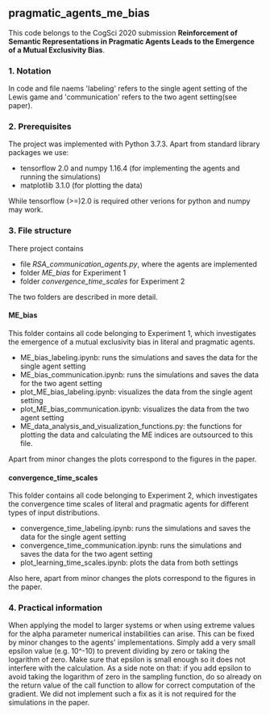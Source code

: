 ## pragmatic_agents_me_bias
This code belongs to the CogSci 2020 submission **Reinforcement of Semantic Representations in Pragmatic Agents Leads to the
Emergence of a Mutual Exclusivity Bias**.

### 1. Notation
In code and file naems 'labeling' refers to the single agent setting of the Lewis game and 'communication' refers to the two agent setting(see paper).

### 2. Prerequisites
The project was implemented with Python 3.7.3. Apart from standard library packages we use: 
* tensorflow 2.0 and numpy 1.16.4 (for implementing the agents and running the simulations)
* matplotlib 3.1.0 (for plotting the data)

While tensorflow (>=)2.0 is required other verions for python and numpy may work.  

### 3. File structure 
There project contains
* file *RSA_communication_agents.py*, where the agents are implemented
* folder *ME_bias* for Experiment 1
* folder *convergence_time_scales* for Experiment 2

The two folders are described in more detail. 

#### ME_bias
This folder contains all code belonging to Experiment 1, which investigates the emergence of a mutual exclusivity bias in literal and pragmatic agents.
* ME_bias_labeling.ipynb: runs the simulations and saves the data for the single agent setting
* ME_bias_communication.ipynb: runs the simulations and saves the data for the two agent setting
* plot_ME_bias_labeling.ipynb: visualizes the data from the single agent setting
* plot_ME_bias_communication.ipynb: visualizes the data from the two agent setting
* ME_data_analysis_and_visualization_functions.py: the functions for plotting the data and calculating the ME indices are outsourced to this file. 

Apart from minor changes the plots correspond to the figures in the paper. 

#### convergence_time_scales 
This folder contains all code belonging to Experiment 2, which investigates the convergence time scales of literal and pragmatic agents for different types of input distributions. 
* convergence_time_labeling.ipynb: runs the simulations and saves the data for the single agent setting
* convergence_time_communication.ipynb: runs the simulations and saves the data for the two agent setting
* plot_learning_time_scales.ipynb: plots the data from both settings 

Also here, apart from minor changes the plots correspond to the figures in the paper. 

### 4. Practical information  
When applying the model to larger systems or when using extreme values for the alpha parameter numerical instabilities can arise. This can be fixed by minor changes to the agents' implementations. Simply add a very small epsilon value (e.g. 10^-10) to prevent dividing by zero or taking the logarithm of zero. Make sure that epsilon is small enough so it does not interfere with the calculation. As a side note on that: if you add epsilon to avoid taking the logarithm of zero in the sampling function, do so already on the return value of the call function to allow for correct computation of the gradient. We did not implement such a fix as it is not required for the simulations in the paper. 
